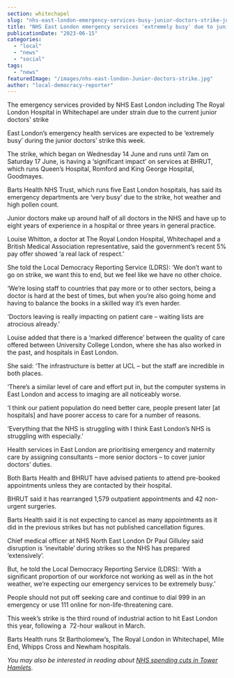 ```yaml
---
section: whitechapel
slug: "nhs-east-london-emergency-services-busy-junior-doctors-strike-june-2023"
title: "NHS East London emergency services 'extremely busy' due to junior doctors' strike"
publicationDate: "2023-06-15"
categories: 
  - "local"
  - "news"
  - "social"
tags: 
  - "news"
featuredImage: "/images/nhs-east-london-Junior-doctors-strike.jpg"
author: "local-democracy-reporter"
---
```


The emergency services provided by NHS East London including The Royal London Hospital in Whitechapel are under strain due to the current junior doctors' strike

East London’s emergency health services are expected to be ‘extremely busy’ during the junior doctors’ strike this week.

The strike, which began on Wednesday 14 June and runs until 7am on Saturday 17 June, is having a ‘significant impact’ on services at BHRUT, which runs Queen’s Hospital, Romford and King George Hospital, Goodmayes.

Barts Health NHS Trust, which runs five East London hospitals, has said its emergency departments are ‘very busy’ due to the strike, hot weather and high pollen count.

Junior doctors make up around half of all doctors in the NHS and have up to eight years of experience in a hospital or three years in general practice.

Louise Whitton, a doctor at The Royal London Hospital, Whitechapel and a British Medical Association representative, said the government’s recent 5% pay offer showed ‘a real lack of respect.’

She told the Local Democracy Reporting Service (LDRS): ‘We don’t want to go on strike, we want this to end, but we feel like we have no other choice.

‘We’re losing staff to countries that pay more or to other sectors, being a doctor is hard at the best of times, but when you’re also going home and having to balance the books in a skilled way it’s even harder.

‘Doctors leaving is really impacting on patient care – waiting lists are atrocious already.’

Louise added that there is a ‘marked difference’ between the quality of care offered between University College London, where she has also worked in the past, and hospitals in East London.

She said: ‘The infrastructure is better at UCL – but the staff are incredible in both places.

‘There’s a similar level of care and effort put in, but the computer systems in East London and access to imaging are all noticeably worse.

‘I think our patient population do need better care, people present later \[at hospitals\] and have poorer access to care for a number of reasons.

‘Everything that the NHS is struggling with I think East London’s NHS is struggling with especially.’

Health services in East London are prioritising emergency and maternity care by assigning consultants – more senior doctors – to cover junior doctors’ duties.

Both Barts Health and BHRUT have advised patients to attend pre-booked appointments unless they are contacted by their hospital.

BHRUT said it has rearranged 1,579 outpatient appointments and 42 non-urgent surgeries.

Barts Health said it is not expecting to cancel as many appointments as it did in the previous strikes but has not published cancellation figures.

Chief medical officer at NHS North East London Dr Paul Gilluley said disruption is ‘inevitable’ during strikes so the NHS has prepared ‘extensively’.

But, he told the Local Democracy Reporting Service (LDRS): ‘With a significant proportion of our workforce not working as well as in the hot weather, we’re expecting our emergency services to be extremely busy.’

People should not put off seeking care and continue to dial 999 in an emergency or use 111 online for non-life-threatening care.

This week’s strike is the third round of industrial action to hit East London this year, following a  72-hour walkout in March.

Barts Health runs St Bartholomew’s, The Royal London in Whitechapel, Mile End, Whipps Cross and Newham hospitals.

_You may also be interested in reading about [NHS spending cuts in Tower Hamlets](https://whitechapellondon.co.uk/nhs-tower-hamlets-spending-cuts/)_.
